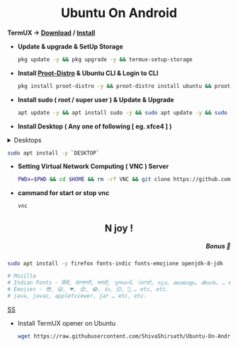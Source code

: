 <h1 align=center>Ubuntu On Android</h1>

**TermUX → [Download](https://f-droid.org/packages/com.termux) / [Install](https://play.google.com/store/apps/details?id=com.termux)**
+ **Update & upgrade & SetUp Storage**
  ```bash
  pkg update -y && pkg upgrade -y && termux-setup-storage
  ```
+ **Install [Proot-Distro](https://github.com/termux/proot-distro) & Ubuntu CLI & Login to CLI**
  ```bash
  pkg install proot-distro -y && proot-distro install ubuntu && proot-distro login ubuntu
  ```
+ **Install sudo ( root / super user ) & Update & Upgrade**
  ```bash
  apt update -y && apt install sudo -y && sudo apt update -y && sudo apt upgrade -y && sudo apt install -y apt-utils dialog git wget
  ``` 
<!--
+ Add User
```bash
adduser <UserName> && echo "<UserName> ALL=(ALL:ALL) ALL" >> /etc/sudoers
```
+ **Install udisks2**
```bash
rm -rf /var/lib/dpkg/info/*.postinst && sudo dpkg --configure -a && sudo apt install udisks2 -y && rm -rf /var/lib/dpkg/info/*.postinst && sudo dpkg --configure -a
``` -->

+ **Install Desktop ( Any one of following [ eg. xfce4 ] )**
<details>
<summary>Desktops</summary>

&emsp;<details>
<summary>Mate</summary>
DESKTOP&emsp;<code>ubuntu-mate-desktop</code><br>
START-UP&emsp;<code>mate-session</code>
</details>

</detail>
&emsp;<details>
<summary>Kubuntu</summary>
DESKTOP&emsp;<code>kubuntu-desktop</code><br>
START-UP&emsp;<code>startplasma-x11</code>
</details>

&emsp;<details>
<summary>Lightweight X11</summary>
DESKTOP&emsp;<code>lxde</code><br>
START-UP&emsp;<code>startlxde</code>
</details>

&emsp;<details>
<summary>X Forms Common</summary>
DESKTOP&emsp;<code>xfce4 xfce4-goodies</code><br>
START-UP&emsp;<code>startxfce4</code>
</details>

</details>

  ```bash
  sudo apt install -y `DESKTOP` 
  ```

+ **Setting Virtual Network Computing ( VNC ) Server**
  ```bash
  PWDx=$PWD && cd $HOME && rm -rf VNC && git clone https://github.com/ShivaShirsath/VNC.git && cd VNC && bash install && cd $PWDx
  ```
+ **cammand for start or stop vnc**
  ```bash
  vnc 
  ```
<h2 align=center>
  N joy !
</h>

<h5 align=right>Bonus 🥳</h5>

```bash
sudo apt install -y firefox fonts-indic fonts-emojione openjdk-8-jdk

# Mozilla
# Indian Fonts - हिंदी, देवनागरी, मराठी, ગુજરાતી, ਪੰਜਾਬੀ, ಕನ್ನಡ, മലയാളം, తెలుగు, … etc, etc.
# Emojies - 😎, 😃, ❤, 😍, 😂, 👍, 😊, 🎉 … etc, etc.
# java, javac, appletviewer, jar … etc, etc.
```

[SS](Simple.md)

+ Install TermUX opener on Ubuntu
  ```bash
  wget https://raw.githubusercontent.com/ShivaShirsath/Ubuntu-On-Android/main/TermUX.desktop -O $HOME/Desktop/TermUX.desktop && chmod +x $HOME/Desktop/TermUX.desktop
  ```
